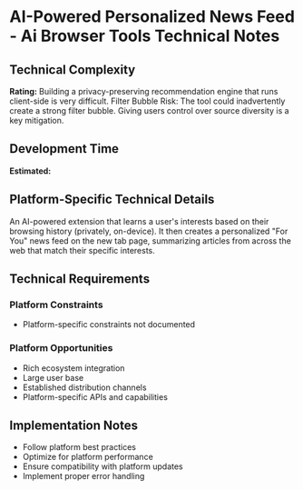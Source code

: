 # AI-Powered Personalized News Feed - Ai Browser Tools Technical Notes

## Technical Complexity
**Rating:** Building a privacy-preserving recommendation engine that runs client-side is very difficult. Filter Bubble Risk: The tool could inadvertently create a strong filter bubble. Giving users control over source diversity is a key mitigation.

## Development Time
**Estimated:** 

## Platform-Specific Technical Details
An AI-powered extension that learns a user's interests based on their browsing history (privately, on-device). It then creates a personalized "For You" news feed on the new tab page, summarizing articles from across the web that match their specific interests.

## Technical Requirements

### Platform Constraints
- Platform-specific constraints not documented

### Platform Opportunities
- Rich ecosystem integration
- Large user base
- Established distribution channels
- Platform-specific APIs and capabilities

## Implementation Notes
- Follow platform best practices
- Optimize for platform performance
- Ensure compatibility with platform updates
- Implement proper error handling
